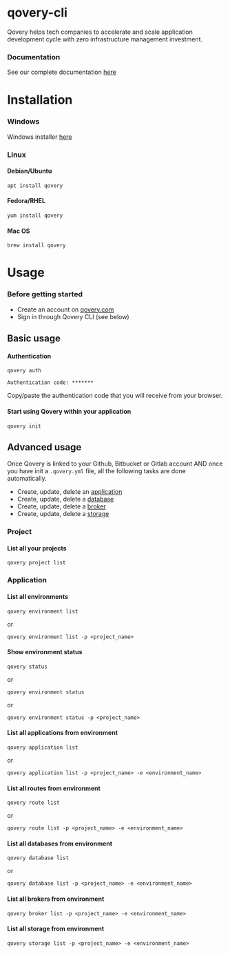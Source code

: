 # qovery-cli

Qovery helps tech companies to accelerate and scale application development cycle with zero infrastructure management investment.

### Documentation
See our complete documentation [here](https://docs.qovery.com)

# Installation
### Windows
Windows installer [here](https://google.com)

### Linux
#### Debian/Ubuntu
```
apt install qovery
```

#### Fedora/RHEL
```
yum install qovery
```

#### Mac OS
```
brew install qovery
```

# Usage
### Before getting started
- Create an account on [qovery.com](https://qovery.com)
- Sign in through Qovery CLI (see below)

## Basic usage

#### Authentication
```
qovery auth

Authentication code: *******

```
Copy/paste the authentication code that you will receive from your browser.

#### Start using Qovery within your application
```
qovery init
```

## Advanced usage
Once Qovery is linked to your Github, Bitbucket or Gitlab account AND
once you have init a `.qovery.yml` file, all the following tasks are done automatically. 

* Create, update, delete an [application](https://docs.qovery.com/services/applications)
* Create, update, delete a [database](https://docs.qovery.com/services/databases)
* Create, update, delete a [broker](https://docs.qovery.com/services/brokers)
* Create, update, delete a [storage](https://docs.qovery.com/services/storage)

### Project
#### List all your projects
```
qovery project list
```

### Application
#### List all environments
```
qovery environment list
```
or
```
qovery environment list -p <project_name>
```

#### Show environment status
```
qovery status
```
or
```
qovery environment status
```
or
```
qovery environment status -p <project_name>
```

#### List all applications from environment
```
qovery application list
```
or
```
qovery application list -p <project_name> -e <environment_name>
```

#### List all routes from environment
```
qovery route list
```
or
```
qovery route list -p <project_name> -e <environment_name>
```

#### List all databases from environment
```
qovery database list
```
or
```
qovery database list -p <project_name> -e <environment_name>
```

#### List all brokers from environment
```
qovery broker list -p <project_name> -e <environment_name>
```

#### List all storage from environment
```
qovery storage list -p <project_name> -e <environment_name>
```
